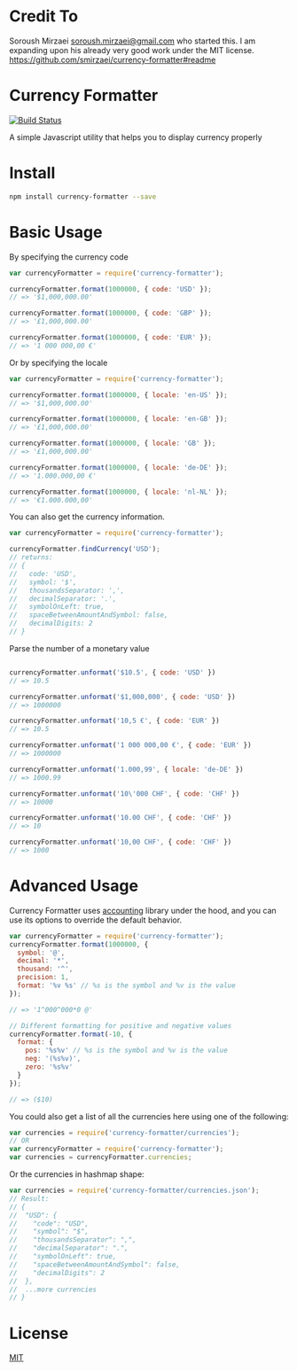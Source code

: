 # Credit To 
Soroush Mirzaei <soroush.mirzaei@gmail.com> who started this. I am expanding upon his already very good work under the MIT license.
https://github.com/smirzaei/currency-formatter#readme

# Currency Formatter

[![Build Status](https://travis-ci.org/smirzaei/currency-formatter.svg)](https://travis-ci.org/smirzaei/currency-formatter)

A simple Javascript utility that helps you to display currency properly

Install
=

```bash
npm install currency-formatter --save
```

Basic Usage
=

By specifying the currency code

```js
var currencyFormatter = require('currency-formatter');

currencyFormatter.format(1000000, { code: 'USD' });
// => '$1,000,000.00'

currencyFormatter.format(1000000, { code: 'GBP' });
// => '£1,000,000.00'

currencyFormatter.format(1000000, { code: 'EUR' });
// => '1 000 000,00 €'
```

Or by specifying the locale
```js
var currencyFormatter = require('currency-formatter');

currencyFormatter.format(1000000, { locale: 'en-US' });
// => '$1,000,000.00'

currencyFormatter.format(1000000, { locale: 'en-GB' });
// => '£1,000,000.00'

currencyFormatter.format(1000000, { locale: 'GB' });
// => '£1,000,000.00'

currencyFormatter.format(1000000, { locale: 'de-DE' });
// => '1.000.000,00 €'

currencyFormatter.format(1000000, { locale: 'nl-NL' });
// => '€1.000.000,00'
```

You can also get the currency information.

```JAVASCRIPT
var currencyFormatter = require('currency-formatter');

currencyFormatter.findCurrency('USD');
// returns:
// {
//   code: 'USD',
//   symbol: '$',
//   thousandsSeparator: ',',
//   decimalSeparator: '.',
//   symbolOnLeft: true,
//   spaceBetweenAmountAndSymbol: false,
//   decimalDigits: 2
// }

```

Parse the number of a monetary value

```js

currencyFormatter.unformat('$10.5', { code: 'USD' })
// => 10.5

currencyFormatter.unformat('$1,000,000', { code: 'USD' })
// => 1000000

currencyFormatter.unformat('10,5 €', { code: 'EUR' })
// => 10.5

currencyFormatter.unformat('1 000 000,00 €', { code: 'EUR' })
// => 1000000

currencyFormatter.unformat('1.000,99', { locale: 'de-DE' })
// => 1000.99

currencyFormatter.unformat('10\'000 CHF', { code: 'CHF' })
// => 10000

currencyFormatter.unformat('10.00 CHF', { code: 'CHF' })
// => 10

currencyFormatter.unformat('10,00 CHF', { code: 'CHF' })
// => 1000

```

Advanced Usage
=
Currency Formatter uses [accounting](https://github.com/openexchangerates/accounting.js) library under the hood, and you can use its options to override the default behavior.

```JAVASCRIPT
var currencyFormatter = require('currency-formatter');
currencyFormatter.format(1000000, {
  symbol: '@',
  decimal: '*',
  thousand: '^',
  precision: 1,
  format: '%v %s' // %s is the symbol and %v is the value
});

// => '1^000^000*0 @'

// Different formatting for positive and negative values
currencyFormatter.format(-10, {
  format: {
    pos: '%s%v' // %s is the symbol and %v is the value
    neg: '(%s%v)',
    zero: '%s%v'
  }
});

// => ($10)
```

You could also get a list of all the currencies here using one of the following:

```js
var currencies = require('currency-formatter/currencies');
// OR
var currencyFormatter = require('currency-formatter');
var currencies = currencyFormatter.currencies;
```

Or the currencies in hashmap shape:

```js
var currencies = require('currency-formatter/currencies.json');
// Result:
// {
//  "USD": {
//    "code": "USD",
//    "symbol": "$",
//    "thousandsSeparator": ",",
//    "decimalSeparator": ".",
//    "symbolOnLeft": true,
//    "spaceBetweenAmountAndSymbol": false,
//    "decimalDigits": 2
//  },
//  ...more currencies
// }
```

License
=
[MIT](https://github.com/smirzaei/currency-formatter/blob/master/LICENSE)

